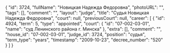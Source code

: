 {
    "id": 3724,
    "fullName": "Новицкая Надежда Федоровна",
    "photoURL": "",
    "tags": [],
    "comment": "",
    "layout": "judge",
    "title": "Судья Новицкая Надежда Федоровна",
    "court": null,
    "previousCourt": null,
    "career": [
        {
            "id": 4924,
            "term": 5,
            "type": "appointed",
            "court": {
                "id": "07-002-03-01",
                "name": "суд Ленинского района г. Минска"
            },
            "extra": [],
            "comment": "",
            "house_id": "07-002-03-01",
            "judge_id": 3724,
            "position": "судья",
            "term_type": "years",
            "timestamp": "2009-10-23",
            "decree_number": "520"
        }
    ]
}
